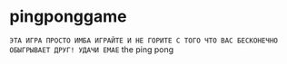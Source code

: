 # pingponggame
`ЭТА ИГРА ПРОСТО ИМБА ИГРАЙТЕ И НЕ ГОРИТЕ С ТОГО ЧТО ВАС БЕСКОНЕЧНО ОБЫГРЫВАЕТ ДРУГ! УДАЧИ ЕМАЕ`
the ping pong
